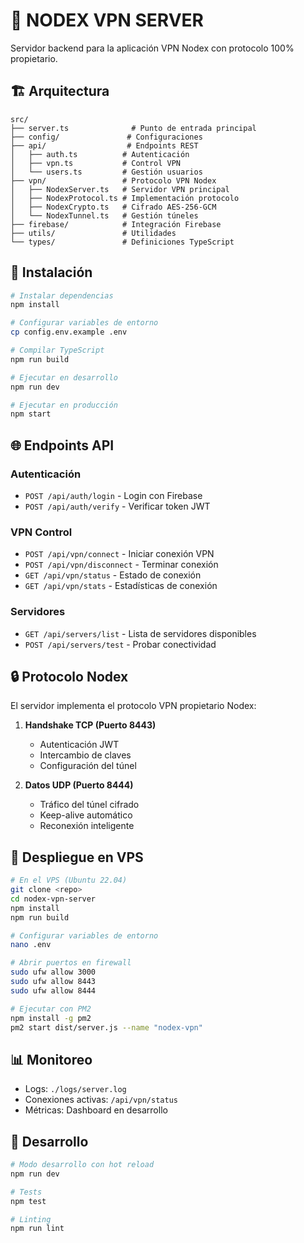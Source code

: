 # 🚀 NODEX VPN SERVER

Servidor backend para la aplicación VPN Nodex con protocolo 100% propietario.

## 🏗️ Arquitectura

```
src/
├── server.ts              # Punto de entrada principal
├── config/               # Configuraciones
├── api/                  # Endpoints REST
│   ├── auth.ts          # Autenticación
│   ├── vpn.ts           # Control VPN
│   └── users.ts         # Gestión usuarios
├── vpn/                 # Protocolo VPN Nodex
│   ├── NodexServer.ts   # Servidor VPN principal
│   ├── NodexProtocol.ts # Implementación protocolo
│   ├── NodexCrypto.ts   # Cifrado AES-256-GCM
│   └── NodexTunnel.ts   # Gestión túneles
├── firebase/            # Integración Firebase
├── utils/               # Utilidades
└── types/               # Definiciones TypeScript
```

## 🔧 Instalación

```bash
# Instalar dependencias
npm install

# Configurar variables de entorno
cp config.env.example .env

# Compilar TypeScript
npm run build

# Ejecutar en desarrollo
npm run dev

# Ejecutar en producción
npm start
```

## 🌐 Endpoints API

### Autenticación
- `POST /api/auth/login` - Login con Firebase
- `POST /api/auth/verify` - Verificar token JWT

### VPN Control
- `POST /api/vpn/connect` - Iniciar conexión VPN
- `POST /api/vpn/disconnect` - Terminar conexión
- `GET /api/vpn/status` - Estado de conexión
- `GET /api/vpn/stats` - Estadísticas de conexión

### Servidores
- `GET /api/servers/list` - Lista de servidores disponibles
- `POST /api/servers/test` - Probar conectividad

## 🔒 Protocolo Nodex

El servidor implementa el protocolo VPN propietario Nodex:

1. **Handshake TCP (Puerto 8443)**
   - Autenticación JWT
   - Intercambio de claves
   - Configuración del túnel

2. **Datos UDP (Puerto 8444)**
   - Tráfico del túnel cifrado
   - Keep-alive automático
   - Reconexión inteligente

## 🚀 Despliegue en VPS

```bash
# En el VPS (Ubuntu 22.04)
git clone <repo>
cd nodex-vpn-server
npm install
npm run build

# Configurar variables de entorno
nano .env

# Abrir puertos en firewall
sudo ufw allow 3000
sudo ufw allow 8443
sudo ufw allow 8444

# Ejecutar con PM2
npm install -g pm2
pm2 start dist/server.js --name "nodex-vpn"
```

## 📊 Monitoreo

- Logs: `./logs/server.log`
- Conexiones activas: `/api/vpn/status`
- Métricas: Dashboard en desarrollo

## 🔧 Desarrollo

```bash
# Modo desarrollo con hot reload
npm run dev

# Tests
npm test

# Linting
npm run lint
``` 